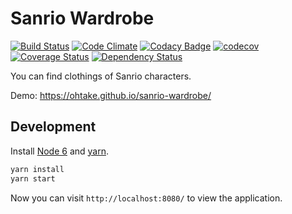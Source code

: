 # Sanrio Wardrobe

[![Build Status](https://travis-ci.org/ohtake/sanrio-wardrobe.svg?branch=master)](https://travis-ci.org/ohtake/sanrio-wardrobe)
[![Code Climate](https://codeclimate.com/github/ohtake/sanrio-wardrobe/badges/gpa.svg)](https://codeclimate.com/github/ohtake/sanrio-wardrobe)
[![Codacy Badge](https://api.codacy.com/project/badge/Grade/03fbb73748f841a3a328c2a3c3fac818)](https://www.codacy.com/app/tomohiro/sanrio-wardrobe?utm_source=github.com&amp;utm_medium=referral&amp;utm_content=ohtake/sanrio-wardrobe&amp;utm_campaign=Badge_Grade)
[![codecov](https://codecov.io/gh/ohtake/sanrio-wardrobe/branch/master/graph/badge.svg)](https://codecov.io/gh/ohtake/sanrio-wardrobe)
[![Coverage Status](https://coveralls.io/repos/github/ohtake/sanrio-wardrobe/badge.svg?branch=master)](https://coveralls.io/github/ohtake/sanrio-wardrobe?branch=master)
[![Dependency Status](https://www.versioneye.com/user/projects/5785ed326edb0800398b00b7/badge.svg)](https://www.versioneye.com/user/projects/5785ed326edb0800398b00b7)

You can find clothings of Sanrio characters.

Demo: <https://ohtake.github.io/sanrio-wardrobe/>

## Development

Install [Node 6](https://nodejs.org/en/download/) and [yarn](https://yarnpkg.com/en/docs/install).

```bash
yarn install
yarn start
```

Now you can visit `http://localhost:8080/` to view the application.

